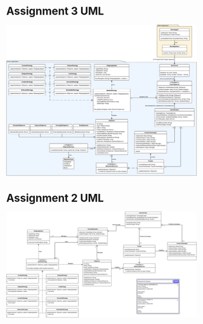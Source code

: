 # Assignment 3 UML

![UML Diagram](img/Shipment%20Tracking%20Simulator%20V2.svg)

# Assignment 2 UML

![UML Diagram](img/Shipment%20Tracking%20Simulator.svg)